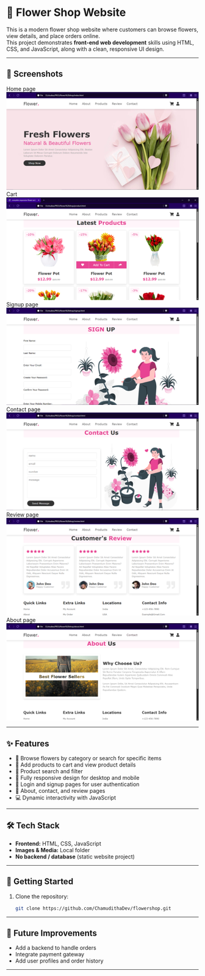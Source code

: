 # 🌸 Flower Shop Website

This is a modern flower shop website where customers can browse flowers, view details, and place orders online.  
This project demonstrates **front-end web development** skills using HTML, CSS, and JavaScript, along with a clean, responsive UI design.

---
## 📸 Screenshots
Home page
![Homepage](images/homepage.PNG)
Cart
![Shop Page](images/cartpage.png)
Signup page
![Signup Page](images/signupage.PNG)
Contact page
![Contact Page](images/contactuspage.PNG)
Review page
![Review Page](images/reviewpage.PNG)
About page
![About Page](images/aboutpage.PNG)

---

## ✨ Features

- 🌼 Browse flowers by category or search for specific items
- 🛒 Add products to cart and view product details
- 🔎 Product search and filter
- 📱 Fully responsive design for desktop and mobile
- 🔐 Login and signup pages for user authentication
- 📄 About, contact, and review pages
- 💻 Dynamic interactivity with JavaScript

---

## 🛠 Tech Stack

- **Frontend:** HTML, CSS, JavaScript
- **Images & Media:** Local folder
- **No backend / database** (static website project)

---
## 🚀 Getting Started

1. Clone the repository:
   ```bash
   git clone https://github.com/ChamudithaDev/flowershop.git

---
## 🔮 Future Improvements
- Add a backend to handle orders
- Integrate payment gateway
- Add user profiles and order history

---

